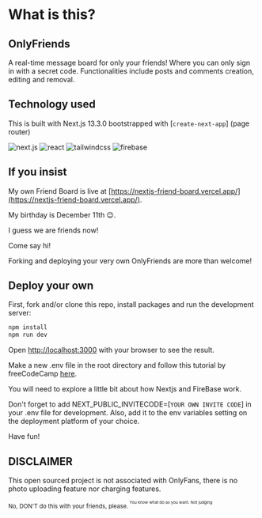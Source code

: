 # What is this?

## OnlyFriends

A real-time message board for only your friends! Where you can only sign in with a secret code. Functionalities include posts and comments creation, editing and removal.

## Technology used

This is built with Next.js 13.3.0 bootstrapped with [`create-next-app`] (page router)

![next.js](https://img.shields.io/badge/next.js-grey?style=for-the-badge&logo=next.js)
![react](https://img.shields.io/badge/react-grey?style=for-the-badge&logo=react)
![tailwindcss](https://img.shields.io/badge/tailwindcss-grey?style=for-the-badge&logo=tailwindcss)
![firebase](https://img.shields.io/badge/firebase-grey?style=for-the-badge&logo=firebase)

## If you insist

My own Friend Board is live at [https://nextjs-friend-board.vercel.app/](https://nextjs-friend-board.vercel.app/).

My birthday is December 11th 😉.

I guess we are friends now!

Come say hi!

Forking and deploying your very own OnlyFriends are more than welcome!

## Deploy your own

First, fork and/or clone this repo, install packages and run the development server:

```bash
npm install
npm run dev
```

Open [http://localhost:3000](http://localhost:3000) with your browser to see the result.

Make a new .env file in the root directory and follow this tutorial by freeCodeCamp [here](https://www.freecodecamp.org/news/create-full-stack-app-with-nextjs13-and-firebase/).

You will need to explore a little bit about how Nextjs and FireBase work.

Don't forget to add NEXT_PUBLIC_INVITECODE=[`YOUR OWN INVITE CODE`] in your .env file for development. Also, add it to the env variables setting on the deployment platform of your choice.

Have fun!

## DISCLAIMER
This open sourced project is not associated with OnlyFans, there is no photo uploading feature nor charging features. 

<sup>No, DON'T do this with your friends, please.<sup>
<sup>You know what do as you want. Not judging<sup>
